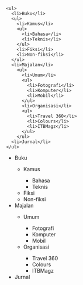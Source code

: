 ```
<ul>
  <li>Buku</li>
  <ul>
    <li>Kamus</li>
    <ul>
      <li>Bahasa</li>
      <li>Teknis</li>
    </ul>
    <li>Fiksi</li>
    <li>Non-fiksi</li>
  </ul>
  <li>Majalan</li>
    <ul>
      <li>Umum</li>
      <ul>
        <li>Fotografi</li>
        <li>Komputer</li>
        <li>Mobil</li>
      </ul>
      <li>Organisasi</li>
      <ul>
        <li>Travel 360</li>
        <li>Colours</li>
        <li>ITBMagz</li>
      </ul>
    </ul>
  <li>Jurnal</li>
</ul>
```

<ul>
  <li>Buku</li>
  <ul>
    <li>Kamus</li>
    <ul>
      <li>Bahasa</li>
      <li>Teknis</li>
    </ul>
    <li>Fiksi</li>
    <li>Non-fiksi</li>
  </ul>
  <li>Majalan</li>
    <ul>
      <li>Umum</li>
      <ul>
        <li>Fotografi</li>
        <li>Komputer</li>
        <li>Mobil</li>
      </ul>
      <li>Organisasi</li>
      <ul>
        <li>Travel 360</li>
        <li>Colours</li>
        <li>ITBMagz</li>
      </ul>
    </ul>
  <li>Jurnal</li>
</ul>
